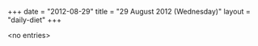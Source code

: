 +++
date = "2012-08-29"
title = "29 August 2012 (Wednesday)"
layout = "daily-diet"
+++

\<no entries\>